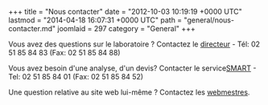 +++
title = "Nous contacter"
date = "2012-10-03 10:19:19 +0000 UTC"
lastmod = "2014-04-18 16:07:31 +0000 UTC"
path = "general/nous-contacter.md"
joomlaid = 297
category = "General"
+++
<p>Vous avez des questions sur le laboratoire ? Contactez le <a href="mailto:direction@subatech.in2p3.fr">directeur</a> - Tél: 02 51 85 84 83 (Fax: 02 51 85 84 88)</p>
<p>Vous avez besoin d'une analyse, d'un devis? Contacter le service<a href="mailto:smartcontact@subatech.in2p3.fr">SMART</a> - Tel: 02 51 85 84 01 (Fax: 02 51 85 84 52)</p>
<p>Une question relative au site web lui-même ? Contactez les <a href="mailto:webmaster@subatech.in2p3.fr">webmestres</a>.</p>